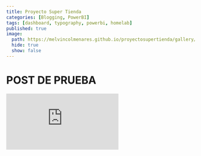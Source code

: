 ```yaml
---
title: Proyecto Super Tienda
categories: [Blogging, PowerBI]
tags: [dashboard, typography, powerbi, homelab]
published: true
image:
  path: https://melvincolmenares.github.io/proyectosupertienda/gallery/img/img01.png
  hide: true
  show: false
---
```

# POST DE PRUEBA
<div class="embed-container">
    <iframe src="https://melvincolmenares.github.io/proyectosupertienda/" frameborder="0" scrolling = "no" allowfullscreen ></iframe>
</div>
